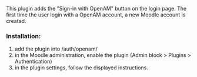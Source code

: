 This plugin adds the "Sign-in with OpenAM" button on the login page. The first time the user login with a OpenAM account, a new Moodle account is created.

### Installation:

1. add the plugin into /auth/openam/
2. in the Moodle administration, enable the plugin (Admin block > Plugins > Authentication)
3. in the plugin settings, follow the displayed instructions.
